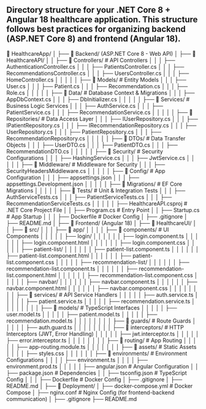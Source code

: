 ﻿## Directory structure for your .NET Core 8 + Angular 18 healthcare application. This structure follows best practices for organizing backend (ASP.NET Core 8) and frontend (Angular 18).

📂 HealthcareApp/
│
├── 📂 Backend/ (ASP.NET Core 8 - Web API)
│   ├── 📂 HealthcareAPI/
│   │   ├── 📂 Controllers/               # API Controllers
│   │   │   ├── AuthenticationController.cs
│   │   │   ├── PatientsController.cs
│   │   │   ├── RecommendationsController.cs
│   │   │   ├── UsersController.cs
│   │   │   ├── HomeController.cs
│   │   │
│   │   ├── 📂 Models/                   # Entity Models
│   │   │   ├── User.cs
│   │   │   ├── Patient.cs
│   │   │   ├── Recommendation.cs
│   │   │   ├── Role.cs
│   │   │
│   │   ├── 📂 Data/                      # Database Context & Migrations
│   │   │   ├── AppDbContext.cs
│   │   │   ├── DbInitializer.cs
│   │   │
│   │   ├── 📂 Services/                   # Business Logic Services
│   │   │   ├── AuthService.cs
│   │   │   ├── PatientService.cs
│   │   │   ├── RecommendationService.cs
│   │   │
│   │   ├── 📂 Repositories/               # Data Access Layer
│   │   │   ├── IUserRepository.cs
│   │   │   ├── IPatientRepository.cs
│   │   │   ├── IRecommendationRepository.cs
│   │   │   ├── UserRepository.cs
│   │   │   ├── PatientRepository.cs
│   │   │   ├── RecommendationRepository.cs
│   │   │
│   │   ├── 📂 DTOs/                       # Data Transfer Objects
│   │   │   ├── UserDTO.cs
│   │   │   ├── PatientDTO.cs
│   │   │   ├── RecommendationDTO.cs
│   │   │
│   │   ├── 📂 Security/                   # Security Configurations
│   │   │   ├── HashingService.cs
│   │   │   ├── JwtService.cs
│   │   │
│   │   ├── 📂 Middleware/                 # Middleware for Security
│   │   │   ├── SecurityHeadersMiddleware.cs
│   │   │
│   │   ├── 📂 Config/                     # App Configuration
│   │   │   ├── appsettings.json
│   │   │   ├── appsettings.Development.json
│   │   │
│   │   ├── 📂 Migrations/                 # EF Core Migrations
│   │   │
│   │   ├── 📂 Tests/                      # Unit & Integration Tests
│   │   │   ├── AuthServiceTests.cs
│   │   │   ├── PatientServiceTests.cs
│   │   │   ├── RecommendationServiceTests.cs
│   │   │
│   │   ├── HealthcareAPI.csproj           # .NET Core Project File
│   │   ├── Program.cs                     # Entry Point
│   │   ├── Startup.cs                      # App Startup
│   │
│   ├── Dockerfile                          # Docker Config
│   ├── .gitignore
│   ├── README.md
│
├── 📂 Frontend/ (Angular 18)
│   ├── 📂 HealthcareUI/
│   │   ├── 📂 src/
│   │   │   ├── 📂 app/
│   │   │   │   ├── 📂 components/         # UI Components
│   │   │   │   │   ├── login/
│   │   │   │   │   │   ├── login.component.ts
│   │   │   │   │   │   ├── login.component.html
│   │   │   │   │   │   ├── login.component.css
│   │   │   │   │   ├── patient-list/
│   │   │   │   │   │   ├── patient-list.component.ts
│   │   │   │   │   │   ├── patient-list.component.html
│   │   │   │   │   │   ├── patient-list.component.css
│   │   │   │   │   ├── recommendation-list/
│   │   │   │   │   │   ├── recommendation-list.component.ts
│   │   │   │   │   │   ├── recommendation-list.component.html
│   │   │   │   │   │   ├── recommendation-list.component.css
│   │   │   │   │   ├── navbar/
│   │   │   │   │   │   ├── navbar.component.ts
│   │   │   │   │   │   ├── navbar.component.html
│   │   │   │   │   │   ├── navbar.component.css
│   │   │   │
│   │   │   │   ├── 📂 services/          # API Service Handlers
│   │   │   │   │   ├── auth.service.ts
│   │   │   │   │   ├── patient.service.ts
│   │   │   │   │   ├── recommendation.service.ts
│   │   │   │
│   │   │   │   ├── 📂 models/            # TypeScript Interfaces
│   │   │   │   │   ├── user.model.ts
│   │   │   │   │   ├── patient.model.ts
│   │   │   │   │   ├── recommendation.model.ts
│   │   │   │
│   │   │   │   ├── 📂 guards/             # Route Guards
│   │   │   │   │   ├── auth.guard.ts
│   │   │   │
│   │   │   │   ├── 📂 interceptors/       # HTTP Interceptors (JWT, Error Handling)
│   │   │   │   │   ├── jwt.interceptor.ts
│   │   │   │   │   ├── error.interceptor.ts
│   │   │   │
│   │   │   │   ├── 📂 routing/            # App Routing
│   │   │   │   │   ├── app-routing.module.ts
│   │   │   │
│   │   │   ├── 📂 assets/                # Static Assets
│   │   │   │   ├── styles.css
│   │   │
│   │   │   ├── 📂 environments/          # Environment Configurations
│   │   │   │   ├── environment.ts
│   │   │   │   ├── environment.prod.ts
│   │   │
│   │   ├── angular.json                   # Angular Configuration
│   │   ├── package.json                    # Dependencies
│   │   ├── tsconfig.json                    # TypeScript Config
│   │
│   ├── Dockerfile                           # Docker Config
│   ├── .gitignore
│   ├── README.md
│
├── 📂 Deployment/
│   ├── docker-compose.yml                   # Docker Compose
│   ├── nginx.conf                            # Nginx Config (for frontend-backend communication)
│
├── .gitignore
├── README.md
